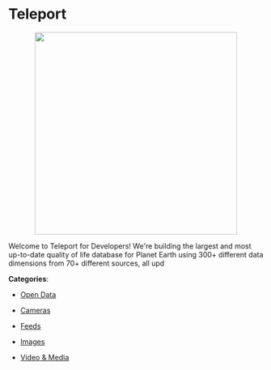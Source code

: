 # Teleport
<p align="center">
    <img width="400" src="https://raw.githubusercontent.com/apis-list/apis-list/apis/teleport/logo_256x256.png" />
</p>

Welcome to Teleport for Developers! We're building the largest and most up-to-date quality of life database for Planet Earth using 300+ different data dimensions from 70+ different sources, all upd



**Categories**:

- [Open Data](https://github.com/apis-list/apis-list#open-data)

- [Cameras](https://github.com/apis-list/apis-list#cameras)

- [Feeds](https://github.com/apis-list/apis-list#feeds)

- [Images](https://github.com/apis-list/apis-list#images)

- [Video & Media](https://github.com/apis-list/apis-list#video-and-media)



